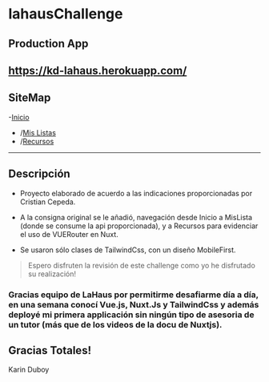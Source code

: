 # lahausChallenge

## Production App
https://kd-lahaus.herokuapp.com/
---
## SiteMap
-[Inicio](https://kd-lahaus.herokuapp.com/)
- /[Mis Listas](https://kd-lahaus.herokuapp.com/rslists)
- /[Recursos](https://kd-lahaus.herokuapp.com/resources)
---
## Descripción

- Proyecto elaborado de acuerdo a las indicaciones proporcionadas por Cristian Cepeda.

- A la consigna original se le añadió, navegación desde Inicio a MisLista (donde se consume la api proporcionada), y a Recursos para evidenciar el uso de VUERouter en Nuxt.

- Se usaron sólo clases de TailwindCss, con un diseño MobileFirst.

> Espero disfruten la revisión de este challenge como yo he disfrutado su realización!

### Gracias equipo de LaHaus por permitirme desafiarme día a día, en una semana conocí Vue.js, Nuxt.Js y TailwindCss y además deployé mi primera applicación sin ningún tipo de asesoria de un tutor (más que de los videos de la docu de Nuxtjs).

## Gracias Totales!
Karin Duboy
